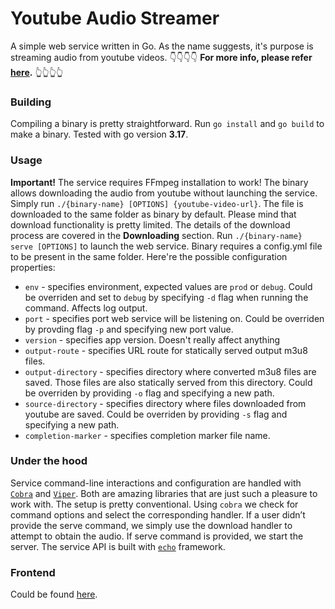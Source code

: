 # Youtube Audio Streamer

A simple web service written in Go. As the name suggests, it's purpose is streaming audio from youtube videos. 
👇👇👇👇
**For more info, please refer [here](https://longwintershadows.com/articles/4c92a655-4cea-43cc-8198-a7ea97b78abc).**
👆👆👆👆

### Building
Compiling a binary is pretty straightforward. Run `go install` and `go build` to make a binary. Tested with go version **3.17**. 

### Usage
**Important!** The service requires FFmpeg installation to work! 
The binary allows downloading the audio from youtube without launching the service. Simply run `./{binary-name} [OPTIONS] {youtube-video-url}`. The file is downloaded to the same folder as binary by default. Please mind that download functionality is pretty limited. The details of the download process are covered in the **Downloading** section. 
Run `./{binary-name} serve [OPTIONS]` to launch the web service. 
Binary requires a config.yml file to be present in the same folder. Here're the possible configuration properties:
 - `env` - specifies environment, expected values are `prod` or `debug`. Could be overriden and set to `debug` by specifying `-d` flag when running the command. Affects log output.
 - `port` - specifies port web service will be listening on. Could be overriden by provding flag `-p` and specifying new port value.
 - `version` - specifies app version. Doesn't really affect anything
 - `output-route` - specifies URL route for statically served output m3u8 files.
 - `output-directory` - specifies directory where converted m3u8 files are saved. Those files are also statically served from this directory. Could be overriden by providing `-o` flag and specifying a new path.
 - `source-directory` - specifies directory where files downloaded from youtube are saved. Could be overriden by providing `-s` flag and specifying a new path.
 - `completion-marker` - specifies completion marker file name.

### Under the hood
Service command-line interactions and configuration are handled with [`Cobra`](https://github.com/spf13/cobra) and [`Viper`](https://github.com/spf13/viper). Both are amazing libraries that are just such a pleasure to work with. The setup is pretty conventional. Using `cobra` we check for command options and select the corresponding handler. If a user didn’t provide the serve command, we simply use the download handler to attempt to obtain the audio. If serve command is provided, we start the server. The service API is built with [`echo`](https://github.com/labstack/echo) framework. 

### Frontend
Could be found [here](https://github.com/AlexKLWS/youtube-audio-stream-client).

